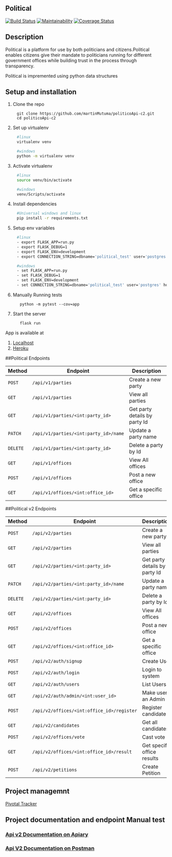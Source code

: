 ## Political 
[![Build Status](https://travis-ci.org/martinMutuma/politicoApi-c2.svg?branch=develop)](https://travis-ci.org/martinMutuma/politicoApi-c2)
[![Maintainability](https://api.codeclimate.com/v1/badges/b9d93f75e153d157012e/maintainability)](https://codeclimate.com/github/martinMutuma/politicoApi-c2/maintainability)
[![Coverage Status](https://coveralls.io/repos/github/martinMutuma/politicoApi-c2/badge.svg?branch=develop)](https://coveralls.io/github/martinMutuma/politicoApi-c2?branch=develop)

## Description
Political is a platform for use by both  politicians and citizens.Political enables citizens give their mandate to politicians running for different government offices
while building trust in the process through transparency.

Political is impremented  using python data structures

## Setup and installation
 1. Clone the repo
   ```git
        git clone https://github.com/martinMutuma/politicoApi-c2.git
        cd politicoApi-c2
   ```

 2. Set up virtualenv

        
   ```bash
        #linux
        virtualenv venv
   ```
    
   ```bash
        #windows
        python -m virtualenv venv
   `````

 3. Activate virtualenv

        
   ```bash
        #linux
        source venv/bin/activate
   ```
  
   ```bash
        #windows
        venv/Scripts/activate
   ```
 4. Install dependencies

   ```bash
        #Universal windows and linux
        pip install -r requirements.txt
   ```

 5. Setup env variables
   ```bash  
        #linux
        - export FLASK_APP=run.py
        - export FLASK_DEBUG=1
        - export FLASK_ENV=development
        - export CONNECTION_STRING=dbname='political_test' user='postgres' host='localhost' password='your postgress pass' port='5432'
   ```
   ```bash  
        #windows
        - set FLASK_APP=run.py
        - set FLASK_DEBUG=1
        - set FLASK_ENV=development
        - set CONNECTION_STRING=dbname='political_test' user='postgres' host='localhost' password='your postgress pass' port='5432'
   ```
 6. Manually Running tests
      ```
         python -m pytest --cov=app
      ```
 7. Start the server
      ```
         flask run
      ```

App is available at 

1. [Localhost](http://127.0.0.1:5000/)
2. [Heroku](https://mmmpolitical.herokuapp.com)

##Political Endpoints

| Method   | Endpoint                             | Description                                 |
| -------- | ------------------------------------ | -------------------------------------       |
| `POST`   | `/api/v1/parties`                    | Create a new party                          |
| `GET`    | `/api/v1/parties`                    | View all parties                            |
| `GET`    | `/api/v1/parties/<int:party_id>`     | Get party details by party Id               |
| `PATCH`  | `/api/v1/parties/<int:party_id>/name`| Update a party  name                        |
| `DELETE` | `/api/v1/parties/<int:party_id>`     | Delete a party by Id                        |
| `GET`    | `/api/v1/offices`                    | View All offices                            |
| `POST`   | `/api/v1/offices`                    | Post a new office                           |
| `GET`    | `/api/v1/offices/<int:office_id>`    | Get a specific office                       |

##Political v2 Endpoints

| Method   | Endpoint                                  | Description                                 |
| -------- | ------------------------------------      | -------------------------------------       |
| `POST`   | `/api/v2/parties`                         | Create a new party                          |
| `GET`    | `/api/v2/parties`                         | View all parties                            |
| `GET`    | `/api/v2/parties/<int:party_id>`          | Get party details by party Id               |
| `PATCH`  | `/api/v2/parties/<int:party_id>/name`     | Update a party  name                        |
| `DELETE` | `/api/v2/parties/<int:party_id>`          | Delete a party by Id                        |
| `GET`    | `/api/v2/offices`                         | View All offices                            |
| `POST`   | `/api/v2/offices`                         | Post a new office                           |
| `GET`    | `/api/v2/offices/<int:office_id>`         | Get a specific office                       |
| `POST`   | `/api/v2/auth/signup`                     | Create User                                 |
| `POST`   | `/api/v2/auth/login`                      | Login to system                             |
| `GET`    | `/api/v2/auth/users`                      | List Users                                  |
| `GET`    | `/api/v2/auth/admin/<int:user_id>`        | Make user an Admin                          |
| `POST`   | `/api/v2/offices/<int:office_id>/register`| Register candidate                          |
| `GET`    | `/api/v2/candidates`                      | Get all candidates                          |
| `POST`   | `/api/v2/offices/vote`                    | Cast vote                                   |
| `GET`    | `/api/v2/offices/<int:office_id>/result`  | Get specific office results                 |
| `POST`    | `/api/v2/petitions`                      | Create Petition                             |

## Project managemnt 
[Pivotal Tracker](https://www.pivotaltracker.com/n/projects/2241695)

## Project documentation and endpoint Manual test

 ### [Api v2 Documentation on Apiary](https://political.docs.apiary.io/)
 ### [Api V2 Documentation on Postman](https://documenter.getpostman.com/view/3383651/S11BzhxS)